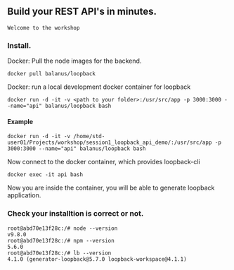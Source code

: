 ## Build your REST API's in minutes.

```
Welcome to the workshop 
```

### Install.

Docker: Pull the node images for the backend.
```
docker pull balanus/loopback
```

Docker: run a local development docker container for loopback
```
docker run -d -it -v <path to your folder>:/usr/src/app -p 3000:3000 --name="api" balanus/loopback bash
```

#### Example
```
docker run -d -it -v /home/std-user01/Projects/workshop/session1_loopback_api_demo/:/usr/src/app -p 3000:3000 --name="api" balanus/loopback bash
```

Now connect to the docker container, which provides loopback-cli

```
docker exec -it api bash
```

Now you are inside the container, you will be able to generate loopback application.

### Check your installtion is correct or not.

```
root@abd70e13f28c:/# node --version
v9.8.0
root@abd70e13f28c:/# npm --version
5.6.0
root@abd70e13f28c:/# lb --version
4.1.0 (generator-loopback@5.7.0 loopback-workspace@4.1.1)
```

### 

